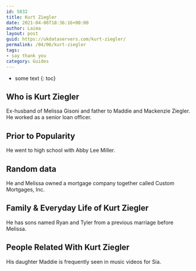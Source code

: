 ```yaml
---
id: 5032
title: Kurt Ziegler
date: 2021-04-06T18:36:16+00:00
author: Laima
layout: post
guid: https://ukdataservers.com/kurt-ziegler/
permalink: /04/06/kurt-ziegler
tags:
- say thank you
category: Guides
---
```


* some text
{: toc}


## Who is Kurt Ziegler
                  
                  
                  
Ex-husband of Melissa Gisoni and father to Maddie and Mackenzie Ziegler. He worked as a senior loan officer.
                  
              
            
              
            
                
                
                
## Prior to Popularity
                  
                  
                  
He went to high school with Abby Lee Miller.
                  
              
            
              
            
                
                
                
## Random data
                  
                  
                  
He and Melissa owned a mortgage company together called Custom Mortgages, Inc.
                  
              
            
              
            
                
                
                
## Family & Everyday Life of Kurt Ziegler
                  
                  
                  
He has sons named Ryan and Tyler from a previous marriage before Melissa.
                  
              
            
              
            
                
                
                
## People Related With Kurt Ziegler
                  
                  
                  
His daughter Maddie is frequently seen in music videos for Sia.
                  
              
            
              
            
                
              
            
              
              
            
            
              
            
          
          
          